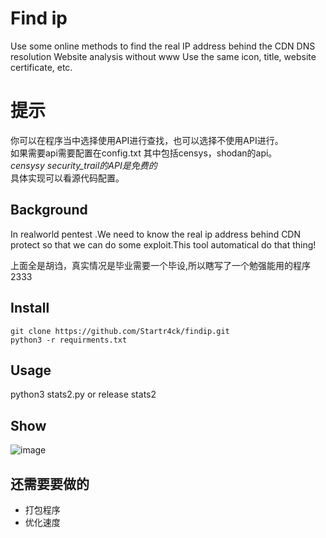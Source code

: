 # Find ip
Use some online methods to find the real IP address behind the CDN
DNS resolution
Website analysis without www
Use the same icon, title, website certificate, etc.  

# 提示  
你可以在程序当中选择使用API进行查找，也可以选择不使用API进行。   
如果需要api需要配置在config.txt 其中包括censys，shodan的api。   
*censysy security_trail的API是免费的*   
具体实现可以看源代码配置。
## Background
In realworld pentest .We need to know the real ip address behind CDN protect so that we can do some exploit.This tool automatical do that thing!  

上面全是胡诌，真实情况是毕业需要一个毕设,所以瞎写了一个勉强能用的程序2333 

## Install
``` 
git clone https://github.com/Startr4ck/findip.git
python3 -r requirments.txt 
```

## Usage
python3 stats2.py 
or 
release stats2

## Show 
![image](https://github.com/Startr4ck/findip/blob/master/show.gif)   


## 还需要要做的  
* 打包程序 
* 优化速度 
